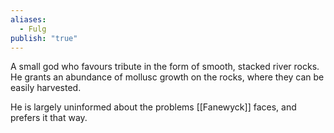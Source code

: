 ```yaml
---
aliases:
  - Fulg
publish: "true"
---
```

A small god who favours tribute in the form of smooth, stacked river rocks. He grants an abundance of mollusc growth on the rocks, where they can be easily harvested. 

He is largely uninformed about the problems [[Fanewyck]] faces, and prefers it that way.